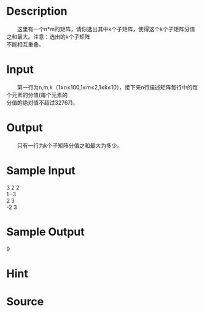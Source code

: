 
# Description

<div class="content"><p>　　这里有一个n*m的矩阵，请你选出其中k个子矩阵，使得这个k个子矩阵分值之和最大。注意：选出的k个子矩阵<br/>
不能相互重叠。</p></div>

# Input

<div class="content"><p>　　第一行为n,m,k（1≤n≤100,1≤m≤2,1≤k≤10），接下来n行描述矩阵每行中的每个元素的分值(每个元素的<br/>
分值的绝对值不超过32767)。</p></div>

# Output

<div class="content"><p>　　只有一行为k个子矩阵分值之和最大为多少。</p></div>

# Sample Input

<div class="content"><span class="sampledata">3 2 2<br/>
1 -3<br/>
2 3<br/>
-2 3</span></div>

# Sample Output

<div class="content"><span class="sampledata">9</span></div>

# Hint

<div class="content"><p></p></div>

# Source

<div class="content"><p><a href="problemset.php?search="></a></p></div>

